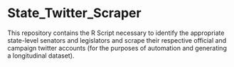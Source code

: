 # State_Twitter_Scraper
This repository contains the R Script necessary to identify the appropriate state-level senators and legislators and scrape their respective official and campaign twitter accounts (for the purposes of automation and generating a longitudinal dataset). 
